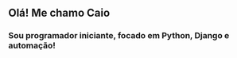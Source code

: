 ## Olá! Me chamo Caio

### Sou programador iniciante, focado em Python, Django e automação!


<!---
cainwxn/cainwxn is a ✨ special ✨ repository because its `README.md` (this file) appears on your GitHub profile.
You can click the Preview link to take a look at your changes.
--->
